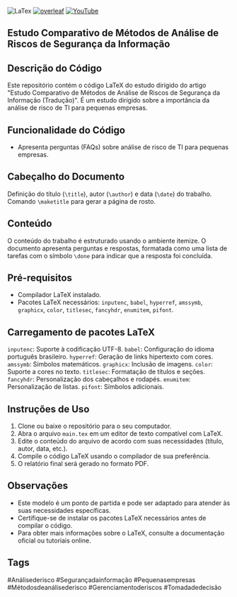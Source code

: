 ![LaTex](https://img.shields.io/badge/LaTeX-47A141?style=for-the-badge&logo=LaTeX&logoColor=white) [![overleaf](https://img.shields.io/badge/Overleaf-47A141?style=for-the-badge&logo=Overleaf&logoColor=white)](https://pt.overleaf.com/) [![YouTube](https://img.shields.io/badge/YouTube-FF0000.svg?style=for-the-badge&logo=YouTube&logoColor=white)](https://www.youtube.com/watch?v=05ICeirdJQk&list=PLZpH1iUcDo5jySyW1zOz5PV4Yg84VV-fg)


## Estudo Comparativo de Métodos de Análise de Riscos de Segurança da Informação

## Descrição do Código

Este repositório contém o código LaTeX do estudo dirigido do artigo "Estudo Comparativo de Métodos de Análise de Riscos de Segurança da Informação (Tradução)". É um estudo dirigido sobre a importância da análise de risco de TI para pequenas empresas.

## Funcionalidade do Código

* Apresenta perguntas (FAQs) sobre análise de risco de TI para pequenas empresas.

## Cabeçalho do Documento

Definição do título (`\title`), autor (`\author`) e data (`\date`) do trabalho.
Comando `\maketitle` para gerar a página de rosto.

## Conteúdo

O conteúdo do trabalho é estruturado usando o ambiente itemize. O documento apresenta perguntas e respostas, formatada como uma lista de tarefas com o símbolo `\done` para indicar que a resposta foi concluída.

## Pré-requisitos

* Compilador LaTeX instalado.
* Pacotes LaTeX necessários: `inputenc`, `babel`, `hyperref`, `amssymb`, `graphicx`, `color`, `titlesec`, `fancyhdr`, `enumitem`, `pifont`.

## Carregamento de pacotes LaTeX

`inputenc`: Suporte à codificação UTF-8.
`babel`: Configuração do idioma português brasileiro.
`hyperref`: Geração de links hipertexto com cores.
`amssymb`: Símbolos matemáticos.
`graphicx`: Inclusão de imagens.
`color`: Suporte a cores no texto.
`titlesec`: Formatação de títulos e seções.
`fancyhdr`: Personalização dos cabeçalhos e rodapés.
`enumitem`: Personalização de listas.
`pifont`: Símbolos adicionais.

## Instruções de Uso

1. Clone ou baixe o repositório para o seu computador.
2. Abra o arquivo `main.tex` em um editor de texto compatível com LaTeX.
3. Edite o conteúdo do arquivo de acordo com suas necessidades (título, autor, data, etc.).
4. Compile o código LaTeX usando o compilador de sua preferência.
5. O relatório final será gerado no formato PDF.

## Observações

* Este modelo é um ponto de partida e pode ser adaptado para atender às suas necessidades específicas.
* Certifique-se de instalar os pacotes LaTeX necessários antes de compilar o código.
* Para obter mais informações sobre o LaTeX, consulte a documentação oficial ou tutoriais online.

## Tags

#Análisederisco #Segurançadainformação #Pequenasempresas #Métodosdeanálisederisco #Gerenciamentoderiscos #Tomadadedecisão
